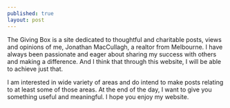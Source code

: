 ```yaml
---
published: true
layout: post
---
```


The Giving Box is a site dedicated to thoughtful and charitable posts, views and opinions of me, Jonathan MacCullagh, a realtor from Melbourne. I have always been passionate and eager about sharing my success with others and making a difference. And I think that through this website, I will be able to achieve just that.

I am interested in wide variety of areas and do intend to make posts relating to at least some of those areas. At the end of the day, I want to give you something useful and meaningful. I hope you enjoy my website.
